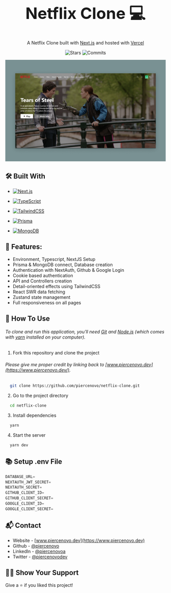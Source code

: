 <!-- NETFLIX CLONE -->
  <h1 align="center" style="font-size: 50px"> Netflix Clone 💻</h1>
  <p align="center">
  A Netflix Clone built with <a href="https://nextjs.org/" target="_blank">Next.js</a> and hosted with <a      href="https://vercel.com/" target="_blank">Vercel</a>
  </p>
 <p align="center">
  <img alt="Stars" src="https://badgen.net/github/stars/piercenovo/netflix-clone">
  <img alt="Commits" src="https://badgen.net/github/commits/piercenovo/netflix-clone/main">
 </p>

[![Netflix Clone](https://raw.githubusercontent.com/piercenovo/netflix-clone/main/public/images/netflix-screen.png)](https://netflix.piercenovo.dev)

<!-- BUILT WITH -->
## 🛠 Built With

* <a href="https://nextjs.org/" target="_blank"><img src="https://img.shields.io/badge/Next.js-000000?style=for-the-badge&logo=Next.js&logoColor=white" alt="Next.js">
</a>

* <a href="https://www.typescriptlang.org/" target="_blank"><img src="https://img.shields.io/badge/TypeScript-3178C6?style=for-the-badge&logo=TypeScript&logoColor=white" alt="TypeScript">
</a>

* <a href="https://tailwindcss.com/" target="_blank"><img src="https://img.shields.io/badge/TailwindCSS-38BDF8?style=for-the-badge&logo=TailwindCSS&logoColor=white" alt="TailwindCSS">
</a>

* <a href="https://www.prisma.io/" target="_blank"><img src="https://img.shields.io/badge/prisma-1A202C?style=for-the-badge&logo=prisma&logoColor=white" alt="Prisma">
</a>

* <a href="https://www.mongodb.com/" target="_blank"><img src="https://img.shields.io/badge/mongodb-09934E?style=for-the-badge&logo=mongodb&logoColor=white" alt="MongoDB">
</a>

<!-- FEATURES -->
## 📌 Features:

- Environment, Typescript, NextJS Setup
- Prisma & MongoDB connect, Database creation
- Authentication with NextAuth, Github & Google Login
- Cookie based authentication
- API and Controllers creation
- Detail-oriented effects using TailwindCSS
- React SWR data fetching
- Zustand state management
- Full responsiveness on all pages


<!-- HOW TO USE -->
## 🚀 How To Use

###### To clone and run this application, you'll need [Git](https://git-scm.com) and [Node.js](https://nodejs.org/en/download/) (which comes with [yarn](https://yarnpkg.com/) installed on your computer).

1. Fork this repository and clone the project

###### Please give me proper credit by linking back to [www.piercenovo.dev](https://www.piercenovo.dev/).

```bash
  git clone https://github.com/piercenovo/netflix-clone.git
```

2. Go to the project directory

```bash
  cd netflix-clone
```

3. Install dependencies

```bash
  yarn
```

4. Start the server

```bash
  yarn dev
```

<!-- SETUP .ENV FILE -->
## 📚 Setup .env File


```js
DATABASE_URL=
NEXTAUTH_JWT_SECRET=
NEXTAUTH_SECRET=
GITHUB_CLIENT_ID=
GITHUB_CLIENT_SECRET=
GOOGLE_CLIENT_ID=
GOOGLE_CLIENT_SECRET=
```

<!-- CONTACT -->
## 📬 Contact

- Website - [www.piercenovo.dev](https://www.piercenovo.dev)
- Github - [@piercenovo](https://github.com/piercenovo)
- LinkedIn - [@piercenovoa](https://www.linkedin.com/in/piercenovoa/)
- Twitter - [@piercenovodev](https://twitter.com/piercenovodev)

<!-- SHOW YOUR SUPPORT -->
## 🫶🏻 Show Your Support

Give a ⭐️ if you liked this project!
